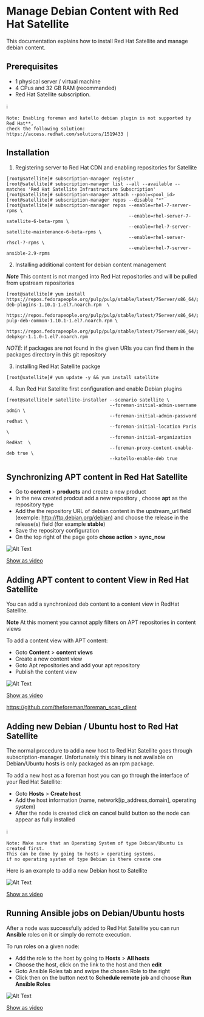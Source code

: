 # Manage Debian Content with Red Hat Satellite

This documentation explains how to install Red Hat Satellite and manage debian content. 


## Prerequisites 
- 1 physical server / virtual machine 
- 4 CPus and 32 GB RAM  (recommanded) 
- Red Hat Satellite subscription. 


:information_source: 
```
Note: Enabling foreman and katello debian plugin is not supported by Red Hat**, 
check the following solution: https://access.redhat.com/solutions/1519433 |
```


## Installation 

1. Registering server to Red Hat CDN and enabling repositories for Satellite 

```
[root@satellite]# subscription-manager register
[root@satellite]# subscription-manager list --all --available --matches 'Red Hat Satellite Infrastructure Subscription'
[root@satellite]# subscription-manager attach --pool=<pool_id>
[root@satellite]# subscription-manager repos --disable "*"
[root@satellite]# subscription-manager repos --enable=rhel-7-server-rpms \
                                             --enable=rhel-server-7-satellite-6-beta-rpms \
                                             --enable=rhel-7-server-satellite-maintenance-6-beta-rpms \  
                                             --enable=rhel-server-rhscl-7-rpms \
                                             --enable=rhel-7-server-ansible-2.9-rpms

```




2. Installing additional content for debian content management 

***Note*** This content is not manged into Red Hat repositories and will be pulled from upstream repositories 

```
[root@satellite]# yum install  https://repos.fedorapeople.org/pulp/pulp/stable/latest/7Server/x86_64/pulp-deb-plugins-1.10.1-1.el7.noarch.rpm  \
                               https://repos.fedorapeople.org/pulp/pulp/stable/latest/7Server/x86_64/python-pulp-deb-common-1.10.1-1.el7.noarch.rpm \  
                               https://repos.fedorapeople.org/pulp/pulp/stable/latest/7Server/x86_64/python2-debpkgr-1.1.0-1.el7.noarch.rpm 
```

*NOTE*: if packages are not found in the given URIs you can find them in the packages directory in this git repository 


3. installing Red Hat Satellite packge 

```
[root@satellite]# yum update -y && yum install satellite
```



4. Run Red Hat Satellite first configuration and enable Debian plugins 

```
[root@satellite]# satellite-installer --scenario satellite \
                                      --foreman-initial-admin-username admin \
                                      --foreman-initial-admin-password redhat \
                                      --foreman-initial-location Paris \
                                      --foreman-initial-organization RedHat  \
                                      --foreman-proxy-content-enable-deb true \
                                      --katello-enable-deb true
```

## Synchronizing APT content in Red Hat Satellite 

- Go to **content** > **products** and create a new product 
- In the new created prodcut add a new repository , choose **apt** as the repository type 
- Add the the repository URL of debian content in the upstream_url field (exemple: http://ftp.debian.org/debian) and choose the release in the release(s) field (for example **stable**) 
- Save the repository configuration 
- On the top right of the page goto **chose action** > **sync_now**



![Alt Text](gifs/sync_deb.gif)

[Show as video](https://youtu.be/wSt3ezm3QCs "Riadh's Videos")


## Adding  APT content to content View in Red Hat Satellite 

You can add a synchronized deb content to a content view in RedHat Satellite. 

**Note** At this moment you cannot apply filters on APT repositories in content views 

To add a content view with APT content: 

- Goto **Content** > **content views**
- Create a new content view
- Goto Apt repositories and add your apt repository 
- Publish the content view 

![Alt Text](gifs/add_deb_cv.gif)

[Show as video](https://youtu.be/8rE1vkyM3QU "Riadh's Videos")


https://github.com/theforeman/foreman_scap_client


## Adding new Debian / Ubuntu host to Red Hat Satellite 

The normal procedure to add a new host to Red Hat Satellite goes through subscription-manager. Unfortunately this binary is not available on Debian/Ubuntu hosts is only packaged as an rpm package. 

To add a new host as a foreman host you can go through the interface of your Red Hat Satellite: 

- Goto **Hosts** > **Create host**
- Add the host information (name, network[ip_address,domain], operating system) 
- After the node is created click on cancel build button so the node can appear as fully installed 

:information_source: 
```
Note: Make sure that an Operating System of type Debian/Ubuntu is created first.
This can be done by going to hosts > operating systems. 
if no operating system of type Debian is there create one
```
Here is an example to add a new Debian host to Satellite 

![Alt Text](gifs/add_deb_host.gif)

[Show as video](https://www.youtube.com/watch?v=gZzLsywnBlM&feature=youtu.be "Riadh's Videos")

## Running Ansible jobs on Debian/Ubuntu hosts 

After a node was successfully added to Red Hat Satellite you can run **Ansible** roles on it or simply do remote execution.

To run roles on a given node: 

- Add the role to the host by going to **Hosts** > **All hosts**
- Choose the host, click on the link to the host and then **edit**
- Goto Ansible Roles tab and swipe the chosen Role to the right 
- Click then on the button next to **Schedule remote job** and choose **Run Ansible Roles**



![Alt Text](gifs/run_ansible.gif)

[Show as video](https://youtu.be/n3NqjSh84P8 "Riadh's Videos")


